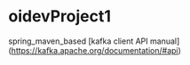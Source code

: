 # oidevProject1
spring_maven_based
[kafka client API manual] (https://kafka.apache.org/documentation/#api)
